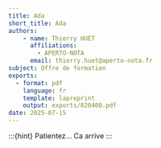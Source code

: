 ```yaml
---
title: Ada
short_title: Ada
authors: 
    - name: Thierry HUET
      affiliations: 
        - APERTO-NOTA
      email: thierry.huet@aperto-nota.fr
subject: Offre de formation
exports: 
  - format: pdf
    language: fr
    template: lapreprint
    output: exports/020400.pdf
date: 2025-07-15
---
```


:::{hint}
Patientez... Ca arrive
:::
